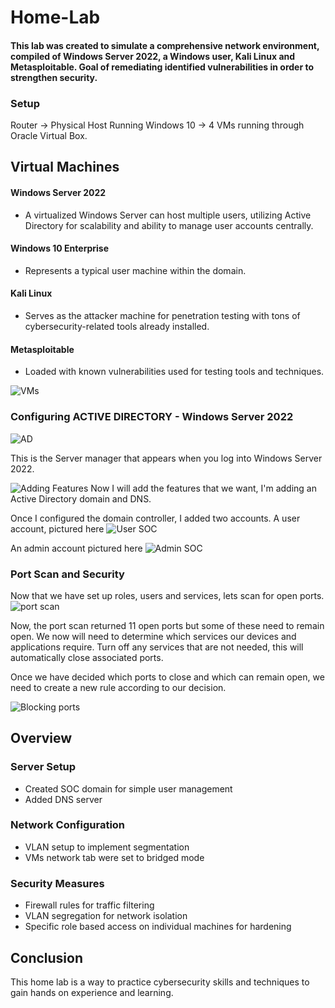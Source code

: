 # Home-Lab
#### This lab was created to simulate a comprehensive network environment, compiled of Windows Server 2022, a Windows user, Kali Linux and Metasploitable. Goal of remediating identified vulnerabilities in order to strengthen security.

### Setup 

Router -> Physical Host Running Windows 10 -> 4 VMs running through Oracle Virtual Box.


Virtual Machines 
- 
#### Windows Server 2022
- A virtualized Windows Server can host multiple users, utilizing Active Directory for scalability and ability to manage user accounts centrally. 

#### Windows 10 Enterprise
- Represents a typical user machine within the domain.

#### Kali Linux
- Serves as the attacker machine for penetration testing with tons of cybersecurity-related tools already installed.

#### Metasploitable
- Loaded with known vulnerabilities used for testing tools and techniques.

![VMs](https://github.com/user-attachments/assets/255a6a99-4360-4222-9c24-d2bd0fea2025)


 ### Configuring ACTIVE DIRECTORY -  Windows Server 2022

 ![AD](https://github.com/user-attachments/assets/44f40d25-af28-4957-8b44-b9522a19432f)

This is the Server manager that appears when you log into Windows Server 2022.

![Adding Features](https://github.com/user-attachments/assets/c2be65aa-b340-4884-9c0f-2dd90c23375d)
Now I will add the features that we want, I'm adding an Active Directory domain and DNS.

Once I configured the domain controller, I added two accounts.
A user account, pictured here
![User SOC](https://github.com/user-attachments/assets/df909867-1e54-4694-8246-166123633002)

An admin account pictured here
![Admin SOC](https://github.com/user-attachments/assets/5cd2a3f2-3ce4-409a-8244-b72ae57a8ae2)

### Port Scan and Security
Now that we have set up roles, users and services, lets scan for open ports.
![port scan](https://github.com/user-attachments/assets/f299acc1-96fb-4721-9fd9-b28b96e6e4ca)

Now, the port scan returned 11 open ports but some of these need to remain open.
We now will need to determine which services our devices and applications require. Turn off any services that are not needed, this will automatically close associated ports.

Once we have decided which ports to close and which can remain open, we need to create a new rule according to our decision.

![Blocking ports](https://github.com/user-attachments/assets/bdbea81f-3452-41dc-a273-f11d176d8870)

Overview
-
### Server Setup
- Created SOC domain for simple user management
- Added DNS server

### Network Configuration
- VLAN setup to implement segmentation
- VMs network tab were set to bridged mode

### Security Measures
- Firewall rules for traffic filtering
- VLAN segregation for network isolation
- Specific role based access on individual machines for hardening

## Conclusion
This home lab is a way to practice cybersecurity skills and techniques to gain hands on experience and learning.
